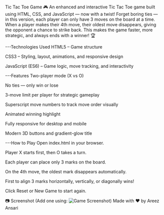 Tic Tac Toe Game 🎮
An enhanced and interactive Tic Tac Toe game built using HTML, CSS, and JavaScript — now with a twist!
Forget boring ties — in this version, each player can only have 3 moves on the board at a time. When a player makes their 4th move, their oldest move disappears, giving the opponent a chance to strike back. This makes the game faster, more strategic, and always ends with a winner! 🏆

---Technologies Used
HTML5 – Game structure

CSS3 – Styling, layout, animations, and responsive design

JavaScript (ES6) – Game logic, move tracking, and interactivity

---Features
Two-player mode (X vs O)

No ties — only win or lose

3-move limit per player for strategic gameplay

Superscript move numbers to track move order visually

Animated winning highlight

Fully responsive for desktop and mobile

Modern 3D buttons and gradient-glow title

---How to Play
Open index.html in your browser.

Player X starts first, then O takes a turn.

Each player can place only 3 marks on the board.

On the 4th move, the oldest mark disappears automatically.

First to align 3 marks horizontally, vertically, or diagonally wins!

Click Reset or New Game to start again.

📷 Screenshot
(Add one using: ![Game Screenshot](Game/images/screenshot.png))
Made with ❤️ by Areez Ansari
